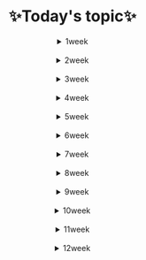 <div align = "center">

# **:sparkles:Today's topic:sparkles:**

<details>
<summary>1week</summary>
<div markdown="1">

## 2022.12.27
 [markdown](1week/markdown.md)
 [git](1week/git.md)

## 2022.12.28
 [github](1week/github.md)

## 2022.12.29
 [fork&full](1week/fork&pull.md)

## 2022.12.30
 [special_class](1week/special_class.md)

</div>
</details>

<br/>

<details>
<summary>2week</summary>
<div markdown="1">

## 2023.01.02
 [python_basics](2week/python_basics.md)

 ## 2023.01.03
 [python_string](2week/python_string.md)

 ## 2023.01.04
 [python_function](2week/python_function.md)

 ## 2023.01.05
 [dictionary](2week/dictionary_eh.md)

 ## 2023.01.06
 [input_output](2week/input_output.md)

</div>
</details>

<br/>

<details>
<summary>3week</summary>
<div markdown="1">

 ## 2023.01.09
 [tuple_set](3week/tuple_set.md)

 ## 2023.01.10
 [user_defined_function](3week/user_defined_function.md)

## 2023.01.11
 [user_defined_class](3week/user_defined_class.md)

 ## 2023.01.12
 [class](3week/class.md)

 ## 2023.01.13
 [API](3week/API.md)


</div>
</details>

<br/>

<details>
<summary>4week</summary>
<div markdown="1">

 ## 2023.01.16~17
 [algorithm](4week/algorithm.md)

 ## 2023.01.16~17
 [dictionary](4week/dictionary.md)


</div>
</details>

<br/>

<details>
<summary>5week</summary>
<div markdown="1">

 ## 2023.01.26
 [stack&queue](5week/stack_queue.md)

 ## 2023.01.27
 [heap_set](5week/heap_set.md)

</div>
</details>

<br/>

<details>
<summary>6week</summary>
<div markdown="1">

 ## 2023.01.30
 [two_dimensional_list](6week/two_dimensional_list.md)

 ## 2023.02.01
 [exhaustive_search](6week/exhaustive_search.md)

 ## 2023.02.02
 [graph](6week/graph.md)

</div>
</details>

<br/>

<details>
<summary>7week</summary>
<div markdown="1">

 ## 2023.02.06
 [dfs](7week/dfs.md)

 ## 2023.02.08
 [db](7week/db.md)  
 [relation](7week/relation.md)

  ## 2023.02.09
 [sql](7week/sql.md)

 [sql_single_table_queries](7week/sql_single_table_queries.md)

</div>
</details>

<br/>

<details>
<summary>8week</summary>
<div markdown="1">

 ## 2023.02.13
 [sql_single_table_queries2](8week/sql_single_table_queries2.md)
 
 ## 2023.02.14
 [managing_table](8week/managing_table.md)

 [modifying_data](8week/modifying_data.md)

 ## 2023.02.15
 [multi_table_queries](8week/multi_table_queries.md)

  ## 2023.02.16
 [nested_queries](8week/nested_queries.md)

</div>
</details>

<br/>

<details>
<summary>9week</summary>
<div markdown="1">

 ## 2023.02.20
 [advanced](9week/advanced.md)
 
 ## 2023.02.21
 [advanced2](9week/advanced2.md)

 ## 2023.02.22
 [web](9week/web.md)

  ## 2023.02.23
 [web2](9week/web2.md)

</div>
</details>

<br/>

<details>
<summary>10week</summary>
<div markdown="1">

 ## 2023.02.27
 [positioning](10week/positioning.md)

 ## 2023.02.28
 [float](10week/float.md)
 
 [flexible](10week/flexible.md)

 ## 2023.03.02
 [semantic](10week/semantic.md)
 
</div>
</details>

<br/>

<details>
<summary>11week</summary>
<div markdown="1">

 ## 2023.03.06
 [bootstrap](11week/bootstrap.md)

 ## 2023.03.07
 [gridsystem](11week/gridsystem.md)

  ## 2023.03.08
 [grid2](11week/grid2.md)
 
 [ux_ui](11week/ux_ui.md)

</div>
</details>

<br/>

<details>
<summary>12week</summary>
<div markdown="1">

 ## 2023.03.13
 [javascript](12week/javascript.md)


</div>
</details>